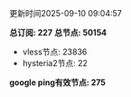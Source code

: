 更新时间2025-09-10 09:04:57

**总订阅: 227**
**总节点: 50154**
- vless节点: 23836
- hysteria2节点: 22

**google ping有效节点: 275**
